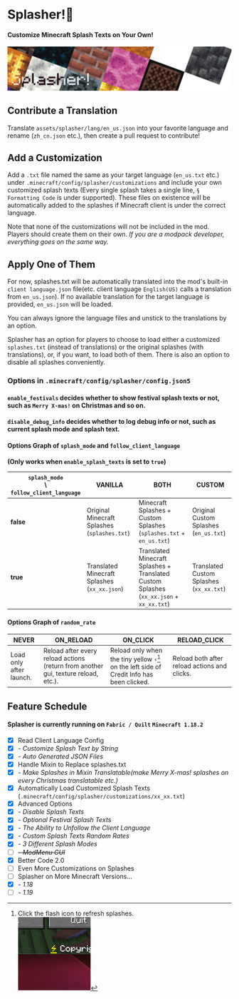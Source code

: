 # Splasher!🧨

#### Customize Minecraft Splash Texts on Your Own!

![icon](/artwork/banner.png)

## Contribute a Translation

Translate `assets/splasher/lang/en_us.json` into your favorite language and rename (`zh_cn.json` etc.), then create a pull request to contribute!

## Add a Customization

Add a `.txt` file named the same as your target language (`en_us.txt` etc.) under `.minecraft/config/splasher/customizations` and include your own customized splash texts (Every single splash takes a single line, `§ Formatting Code` is under supported).
These files on existence will be automatically added to the splashes if Minecraft client is under the correct language.

Note that none of the customizations will not be included in the mod. Players should create them on their own.
*If you are a modpack developer, everything goes on the same way.*

## Apply One of Them

For now, splashes.txt will be automatically translated into the mod's built-in `client language.json` file(etc. client language `English(US)` calls a translation from `en_us.json`). 
If no available translation for the target language is provided, `en_us.json` will be loaded.

You can always ignore the language files and unstick to the translations by an option.

Splasher has an option for players to choose to load either a customized `splashes.txt` (instead of translations) or the original splashes (with translations), or, if you want, to load both of them.
There is also an option to disable all splashes conveniently.

### Options in `.minecraft/config/splasher/config.json5`

#### `enable_festivals` decides whether to show festival splash texts or not, such as `Merry X-mas!` on Christmas and so on.

#### `disable_debug_info` decides whether to log debug info or not, such as current splash mode and splash text.

#### Options Graph of `splash_mode` and `follow_client_language`

**(Only works when `enable_splash_texts` is set to `true`)**

| `splash_mode`<br /> \ <br />`follow_client_language` | VANILLA                                      | BOTH                                                                                    | CUSTOM                                   |
|------------------------------------------------------|----------------------------------------------|-----------------------------------------------------------------------------------------|------------------------------------------|
| **false**                                            | Original Minecraft Splashes (`splashes.txt`) | Minecraft Splashes + Custom Splashes (`splashes.txt` + `en_us.txt`)                     | Original Custom Splashes (`en_us.txt`)   |
| **true**                                             | Translated Minecraft Splashes (`xx_xx.json`) | Translated Minecraft Splashes + Translated Custom Splashes (`xx_xx.json` + `xx_xx.txt`) | Translated Custom Splashes (`xx_xx.txt`) |

#### Options Graph of `random_rate`

| NEVER                   | ON_RELOAD                                                                          | ON_CLICK                                                                                    | RELOAD_CLICK                                 |
|-------------------------|------------------------------------------------------------------------------------|---------------------------------------------------------------------------------------------|----------------------------------------------|
| Load only after launch. | Reload after every reload actions (return from another gui, texture reload, etc.). | Reload only when the tiny yellow `⚡️`[^1] on the left side of Credit Info has been clicked. | Reload both after reload actions and clicks. |

[^1]: Click the flash icon to refresh splashes. <br /> ![Flash](/artwork/content/flash.png)

## Feature Schedule

#### Splasher is currently running on `Fabric / Quilt` `Minecraft 1.18.2`

- [X] Read Client Language Config
- [X] *- Customize Splash Text by String*
- [X] *- Auto Generated JSON Files*
- [X] Handle Mixin to Replace splashes.txt
- [X] *- Make Splashes in Mixin Translatable(make Merry X-mas! splashes on every Christmas translatable etc.)*
- [X] Automatically Load Customized Splash Texts (`.minecraft/config/splasher/customizations/xx_xx.txt`)
- [X] Advanced Options
- [X] *- Disable Splash Texts*
- [X] *- Optional Festival Splash Texts*
- [X] *- The Ability to Unfollow the Client Language*
- [X] *- Custom Splash Texts Random Rates*
- [X] *- 3 Different Splash Modes*
- [ ] ~~*- ModMenu GUI*~~
- [X] Better Code 2.0
- [ ] Even More Customizations on Splashes
- [ ] Splasher on More Minecraft Versions...
- [X] *- 1.18*
- [ ] *- 1.19*
